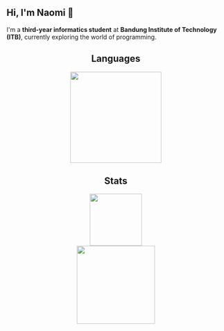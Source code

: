 ## Hi, I'm Naomi 👋
I'm a **third-year informatics student** at **Bandung Institute of Technology (ITB)**, currently exploring the world of programming.

<div align="center">
    <h2>Languages</h2>
    <a href="https://github.com/naomirisaka/">
        <img src="https://github-readme-stats.vercel.app/api/top-langs/?username=naomirisaka&layout=compact&theme=vue&langs_count=10" height=210/>
    </a>
</div>

<div align="center">
    <h2>Stats</h2>
    <div align="center">
      <img src="https://github-profile-trophy.vercel.app/?username=naomirisaka&theme=vue&title=Commits,PullRequest,Repo&column=3&margin-w=15&margin-h=15" height=120/>
    </div>
    <a href="https://github.com/naomirisaka/">
        <img src="https://github-readme-stats.vercel.app/api?username=naomirisaka&hide=issues&count_private=true&show_icons=true&theme=vue" height=180/>
    </a>
</div>
